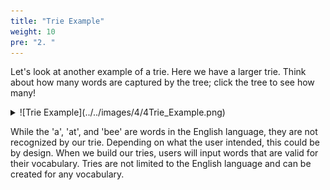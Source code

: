 ```yaml
---
title: "Trie Example"
weight: 10
pre: "2. "
---
```

Let's look at another example of a trie. Here we have a larger trie. Think about how many words are captured by the tree; click the tree to see how many! 
<details><summary markdown="span">![Trie Example](../../images/4/4Trie_Example.png)</summary> This tree contains **12** words: 'ate', 'an', 'and', 'ant', 'app', 'apple', 'cat', 'can', 'cup', 'by', 'be', and 'been'. </details>

While the 'a', 'at', and 'bee' are words in the English language, they are not recognized by our trie. Depending on what the user intended, this could be by design. When we build our tries, users will input words that are valid for their vocabulary. Tries are not limited to the English language and can be created for any vocabulary. 
